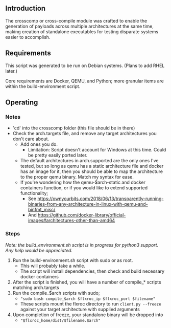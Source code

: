 ## Introduction

The crosscomp or cross-compile module was crafted to enable the generation of payloads across multiple architectures at the same time, making creation of standalone executables for testing disparate systems easier to accomplish.

## Requirements

This script was generated to be run on Debian systems. (Plans to add RHEL later.)

Core requirements are Docker, QEMU, and Python; more granular items are within the build-environment script.

## Operating

### Notes
* 'cd' into the crosscomp folder (this file should be in there)
* Check the arch.targets file, and remove any target architectures you don't care about.
    * Add ones you do.
        * Limitation: Script doesn't account for Windows at this time. Could be pretty easily ported later.
    * The default architectures in arch.supported are the only ones I've tested, but so long as qemu has a static architecture file and docker has an image for it, then you should be able to map the architecture to the proper qemu binary. Match my syntax for ease.
    * If you're wondering how the qemu-$arch-static and docker containers function, or if you would like to extend supported functionality;
      * See https://ownyourbits.com/2018/06/13/transparently-running-binaries-from-any-architecture-in-linux-with-qemu-and-binfmt_misc/
      * And https://github.com/docker-library/official-images#architectures-other-than-amd64

### Steps
*Note: the build_environment.sh script is in progress for python3 support. Any help would be appreciated.*
1. Run the build-environment.sh script with sudo or as root.
    * This will probably take a while.
    * The script will install dependencies, then check and build necessary docker containers
2. After the script is finished, you will have a number of compile_* scripts matching arch.targets
3. Run the compile_$arch scripts with sudo;
    * `"sudo bash compile_$arch $flxroc_ip $flxroc_port $filename"`
    * These scripts mount the flxroc directory to run `client.py --freeze` against your target architecture with supplied arguments
4. Upon completion of freeze, your standalone binary will be dropped into 
    * `"$flxroc_home/dist/$filename.$arch"`
